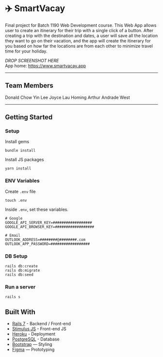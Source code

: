 # ✈️ SmartVacay

Final project for Batch 1190 Web Development course.
This Web App allows user to create an itinerary for their trip with a single click of a button.
After creating a trip with the destination and dates, a user will save all the location they want to go on their vacation, and the app will create the itinerary for you based on how far the locations are from each other to minimize travel time for your holiday.

_DROP SCREENSHOT HERE_
<br>
App home: https://www.smartvacay.app

-----
## Team Members

Donald Chow
Yin Lee
Joyce Lau Homing
Arthur Andrade West

-----

## Getting Started
### Setup

Install gems
```
bundle install
```
Install JS packages
```
yarn install
```

### ENV Variables
Create `.env` file
```
touch .env
```
Inside `.env`, set these variables.
```
# Google
GOOGLE_API_SERVER_KEY=##################
GOOGLE_API_BROWSER_KEY=##################

# Email
OUTLOOK_ADDRESS=########@########.com
OUTLOOK_APP_PASSWORD=##################

```

### DB Setup
```
rails db:create
rails db:migrate
rails db:seed
```

### Run a server
```
rails s
```

## Built With
- [Rails 7](https://guides.rubyonrails.org/) - Backend / Front-end
- [Stimulus JS](https://stimulus.hotwired.dev/) - Front-end JS
- [Heroku](https://heroku.com/) - Deployment
- [PostgreSQL](https://www.postgresql.org/) - Database
- [Bootstrap](https://getbootstrap.com/) — Styling
- [Figma](https://www.figma.com) — Prototyping

